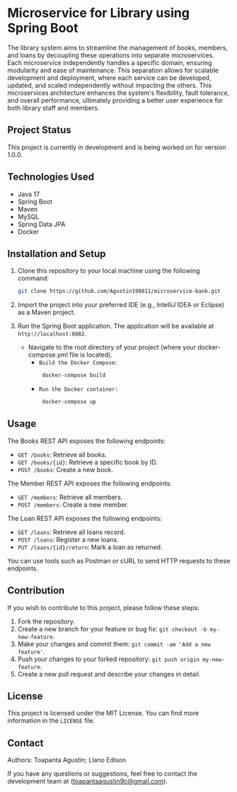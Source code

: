 # Microservice for Library using Spring Boot

The library system aims to streamline the management of books, members, and loans by decoupling these operations into separate microservices. Each microservice independently handles a specific domain, ensuring modularity and ease of maintenance. This separation allows for scalable development and deployment, where each service can be developed, updated, and scaled independently without impacting the others. This microservices architecture enhances the system's flexibility, fault tolerance, and overall performance, ultimately providing a better user experience for both library staff and members.

## Project Status

This project is currently in development and is being worked on for version 1.0.0.

## Technologies Used

- Java 17
- Spring Boot
- Maven
- MySQL
- Spring Data JPA
- Docker

## Installation and Setup

1. Clone this repository to your local machine using the following command:
    ```bash
    git clone https://github.com/Agustin199811/microservice-bank.git

2. Import the project into your preferred IDE (e.g., IntelliJ IDEA or Eclipse) as a Maven project.

3. Run the Spring Boot application. The application will be available at `http://localhost:8082`.
    - Navigate to the root directory of your project (where your docker-compose.yml file is located).
        - `Build the Docker Compose`:
            ```bash
             docker-compose build
        - `Run the Docker container:`
            ```bash
             docker-compose up

## Usage


The Books REST API exposes the following endpoints:

- `GET /books`: Retrieve all books.
- `GET /books/{id}`: Retrieve a specific book by ID.
- `POST /books`: Create a new book.


The Member REST API exposes the following endpoints:

- `GET /members`: Retrieve all members.
- `POST /members`: Create a new member.

The Loan REST API exposes the following endpoints:

- `GET /loans`: Retrieve all loans record.
- `POST /loans`: Register a new loans.
- `PUT /loans/{id}/return`: Mark a loan as returned.

You can use tools such as Postman or cURL to send HTTP requests to these endpoints.

## Contribution

If you wish to contribute to this project, please follow these steps:

1. Fork the repository.
2. Create a new branch for your feature or bug fix: `git checkout -b my-new-feature`.
3. Make your changes and commit them: `git commit -am 'Add a new feature'`.
4. Push your changes to your forked repository: `git push origin my-new-feature`.
5. Create a new pull request and describe your changes in detail.

## License

This project is licensed under the MIT License. You can find more information in the `LICENSE` file.

## Contact
Authors: Toapanta Agustin; Llano Edison

If you have any questions or suggestions, feel free to contact the development team at (toapantaagustin9c@gmail.com).
